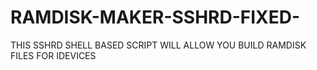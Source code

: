 # RAMDISK-MAKER-SSHRD-FIXED-
THIS SSHRD SHELL BASED SCRIPT WILL ALLOW YOU BUILD RAMDISK FILES FOR IDEVICES
